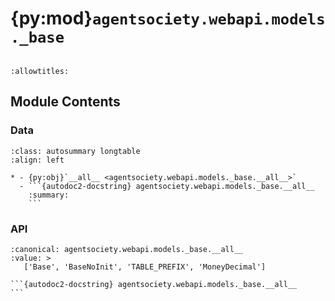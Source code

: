# {py:mod}`agentsociety.webapi.models._base`

```{py:module} agentsociety.webapi.models._base
```

```{autodoc2-docstring} agentsociety.webapi.models._base
:allowtitles:
```

## Module Contents

### Data

````{list-table}
:class: autosummary longtable
:align: left

* - {py:obj}`__all__ <agentsociety.webapi.models._base.__all__>`
  - ```{autodoc2-docstring} agentsociety.webapi.models._base.__all__
    :summary:
    ```
````

### API

````{py:data} __all__
:canonical: agentsociety.webapi.models._base.__all__
:value: >
   ['Base', 'BaseNoInit', 'TABLE_PREFIX', 'MoneyDecimal']

```{autodoc2-docstring} agentsociety.webapi.models._base.__all__
```

````
